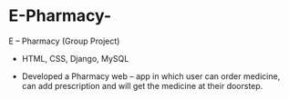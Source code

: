 # E-Pharmacy-
E – Pharmacy (Group Project)
- HTML, CSS, Django, MySQL

-	Developed a Pharmacy web – app in which user can order medicine, can add prescription and will get the   medicine at their doorstep.

